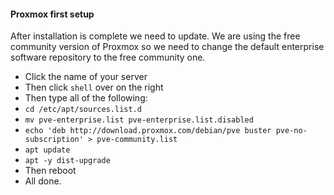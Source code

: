 #### Proxmox first setup
After installation is complete we need to update. We are using the free community version of Proxmox so we need to change the default enterprise software repository to the free community one.
- Click the name of your server
- Then click `shell` over on the right
- Then type all of the following:
- `cd /etc/apt/sources.list.d`
- `mv pve-enterprise.list pve-enterprise.list.disabled`
- `echo 'deb http://download.proxmox.com/debian/pve buster pve-no-subscription' > pve-community.list`
- `apt update`
- `apt -y dist-upgrade`
- Then reboot
- All done.

